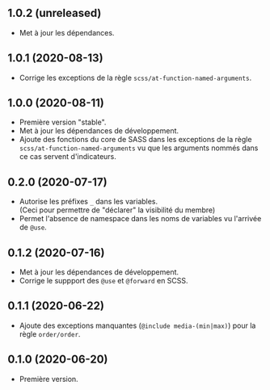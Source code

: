 ## 1.0.2 (unreleased)
- Met à jour les dépendances.

## 1.0.1 (2020-08-13)
- Corrige les exceptions de la règle `scss/at-function-named-arguments`.

## 1.0.0 (2020-08-11)
- Première version "stable".
- Met à jour les dépendances de développement.
- Ajoute des fonctions du core de SASS dans les exceptions de la règle 
  `scss/at-function-named-arguments` vu que les arguments nommés dans ce
  cas servent d'indicateurs.

## 0.2.0 (2020-07-17)
- Autorise les préfixes `_` dans les variables.  
  (Ceci pour permettre de "déclarer" la visibilité du membre)
- Permet l'absence de namespace dans les noms de variables vu l'arrivée de `@use`. 

## 0.1.2 (2020-07-16)
- Met à jour les dépendances de développement.
- Corrige le suppport des `@use` et `@forward` en SCSS.

## 0.1.1 (2020-06-22)
- Ajoute des exceptions manquantes (`@include media-(min|max)`) pour la règle `order/order`.

## 0.1.0 (2020-06-20)
- Première version.
